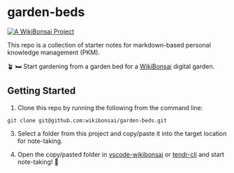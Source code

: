 # garden-beds

[![A WikiBonsai Project](https://img.shields.io/badge/%F0%9F%8E%8B-A%20WikiBonsai%20Project-brightgreen)](https://github.com/wikibonsai/wikibonsai)

This repo is a collection of starter notes for markdown-based personal knowledge management (PKM).

🪴 🛏 Start gardening from a garden bed for a [WikiBonsai](https://github.com/wikibonsai/wikibonsai) digital garden.

## Getting Started

1. Clone this repo by running the following from the command line:

```
git clone git@github.com:wikibonsai/garden-beds.git
```
  
3. Select a folder from this project and copy/paste it into the target location for note-taking.

4. Open the copy/pasted folder in [vscode-wikibonsai](https://github.com/wikibonsai/vscode-wikibonsai) or [tendr-cli](https://github.com/wikibonsai/tendr-cli) and start note-taking! 🌱
